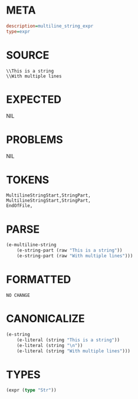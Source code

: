# META
~~~ini
description=multiline_string_expr
type=expr
~~~
# SOURCE
~~~roc
\\This is a string
\\With multiple lines
~~~
# EXPECTED
NIL
# PROBLEMS
NIL
# TOKENS
~~~zig
MultilineStringStart,StringPart,
MultilineStringStart,StringPart,
EndOfFile,
~~~
# PARSE
~~~clojure
(e-multiline-string
	(e-string-part (raw "This is a string"))
	(e-string-part (raw "With multiple lines")))
~~~
# FORMATTED
~~~roc
NO CHANGE
~~~
# CANONICALIZE
~~~clojure
(e-string
	(e-literal (string "This is a string"))
	(e-literal (string "\n"))
	(e-literal (string "With multiple lines")))
~~~
# TYPES
~~~clojure
(expr (type "Str"))
~~~
